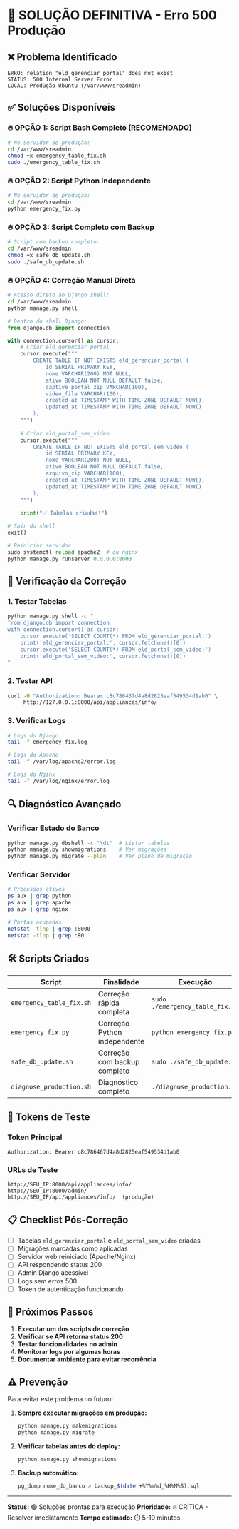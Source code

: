 # 🚨 SOLUÇÃO DEFINITIVA - Erro 500 Produção

## ❌ Problema Identificado
```
ERRO: relation "eld_gerenciar_portal" does not exist
STATUS: 500 Internal Server Error
LOCAL: Produção Ubuntu (/var/www/sreadmin)
```

## ✅ Soluções Disponíveis

### 🔥 OPÇÃO 1: Script Bash Completo (RECOMENDADO)
```bash
# No servidor de produção:
cd /var/www/sreadmin
chmod +x emergency_table_fix.sh
sudo ./emergency_table_fix.sh
```

### 🔥 OPÇÃO 2: Script Python Independente
```bash
# No servidor de produção:
cd /var/www/sreadmin
python emergency_fix.py
```

### 🔥 OPÇÃO 3: Script Completo com Backup
```bash
# Script com backup completo:
cd /var/www/sreadmin
chmod +x safe_db_update.sh
sudo ./safe_db_update.sh
```

### 🔥 OPÇÃO 4: Correção Manual Direta
```bash
# Acesso direto ao Django shell:
cd /var/www/sreadmin
python manage.py shell
```

```python
# Dentro do shell Django:
from django.db import connection

with connection.cursor() as cursor:
    # Criar eld_gerenciar_portal
    cursor.execute("""
        CREATE TABLE IF NOT EXISTS eld_gerenciar_portal (
            id SERIAL PRIMARY KEY,
            nome VARCHAR(200) NOT NULL,
            ativo BOOLEAN NOT NULL DEFAULT false,
            captive_portal_zip VARCHAR(100),
            video_file VARCHAR(100),
            created_at TIMESTAMP WITH TIME ZONE DEFAULT NOW(),
            updated_at TIMESTAMP WITH TIME ZONE DEFAULT NOW()
        );
    """)
    
    # Criar eld_portal_sem_video
    cursor.execute("""
        CREATE TABLE IF NOT EXISTS eld_portal_sem_video (
            id SERIAL PRIMARY KEY,
            nome VARCHAR(200) NOT NULL,
            ativo BOOLEAN NOT NULL DEFAULT false,
            arquivo_zip VARCHAR(100),
            created_at TIMESTAMP WITH TIME ZONE DEFAULT NOW(),
            updated_at TIMESTAMP WITH TIME ZONE DEFAULT NOW()
        );
    """)
    
    print("✅ Tabelas criadas!")

# Sair do shell
exit()

# Reiniciar servidor
sudo systemctl reload apache2  # ou nginx
python manage.py runserver 0.0.0.0:8000
```

## 🧪 Verificação da Correção

### 1. Testar Tabelas
```bash
python manage.py shell -c "
from django.db import connection
with connection.cursor() as cursor:
    cursor.execute('SELECT COUNT(*) FROM eld_gerenciar_portal;')
    print('eld_gerenciar_portal:', cursor.fetchone()[0])
    cursor.execute('SELECT COUNT(*) FROM eld_portal_sem_video;')
    print('eld_portal_sem_video:', cursor.fetchone()[0])
"
```

### 2. Testar API
```bash
curl -H "Authorization: Bearer c8c786467d4a8d2825eaf549534d1ab0" \
     http://127.0.0.1:8000/api/appliances/info/
```

### 3. Verificar Logs
```bash
# Logs do Django
tail -f emergency_fix.log

# Logs do Apache
tail -f /var/log/apache2/error.log

# Logs do Nginx
tail -f /var/log/nginx/error.log
```

## 🔍 Diagnóstico Avançado

### Verificar Estado do Banco
```bash
python manage.py dbshell -c "\dt"  # Listar tabelas
python manage.py showmigrations    # Ver migrações
python manage.py migrate --plan    # Ver plano de migração
```

### Verificar Servidor
```bash
# Processos ativos
ps aux | grep python
ps aux | grep apache
ps aux | grep nginx

# Portas ocupadas
netstat -tlnp | grep :8000
netstat -tlnp | grep :80
```

## 🛠️ Scripts Criados

| Script | Finalidade | Execução |
|--------|------------|----------|
| `emergency_table_fix.sh` | Correção rápida completa | `sudo ./emergency_table_fix.sh` |
| `emergency_fix.py` | Correção Python independente | `python emergency_fix.py` |
| `safe_db_update.sh` | Correção com backup completo | `sudo ./safe_db_update.sh` |
| `diagnose_production.sh` | Diagnóstico completo | `./diagnose_production.sh` |

## 🔑 Tokens de Teste

### Token Principal
```
Authorization: Bearer c8c786467d4a8d2825eaf549534d1ab0
```

### URLs de Teste
```
http://SEU_IP:8000/api/appliances/info/
http://SEU_IP:8000/admin/
http://SEU_IP/api/appliances/info/  (produção)
```

## 📋 Checklist Pós-Correção

- [ ] Tabelas `eld_gerenciar_portal` e `eld_portal_sem_video` criadas
- [ ] Migrações marcadas como aplicadas
- [ ] Servidor web reiniciado (Apache/Nginx)
- [ ] API respondendo status 200
- [ ] Admin Django acessível
- [ ] Logs sem erros 500
- [ ] Token de autenticação funcionando

## 🚀 Próximos Passos

1. **Executar um dos scripts de correção**
2. **Verificar se API retorna status 200**
3. **Testar funcionalidades no admin**
4. **Monitorar logs por algumas horas**
5. **Documentar ambiente para evitar recorrência**

## ⚠️ Prevenção

Para evitar este problema no futuro:

1. **Sempre executar migrações em produção:**
   ```bash
   python manage.py makemigrations
   python manage.py migrate
   ```

2. **Verificar tabelas antes do deploy:**
   ```bash
   python manage.py showmigrations
   ```

3. **Backup automático:**
   ```bash
   pg_dump nome_do_banco > backup_$(date +%Y%m%d_%H%M%S).sql
   ```

---

**Status:** 🟢 Soluções prontas para execução
**Prioridade:** 🔥 CRÍTICA - Resolver imediatamente
**Tempo estimado:** ⏱️ 5-10 minutos

